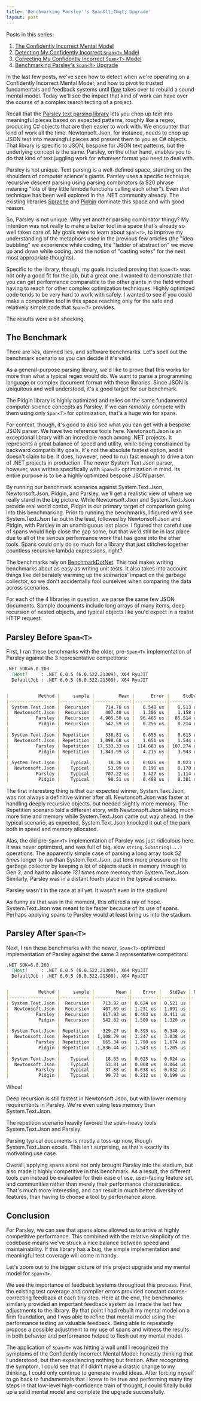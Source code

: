 ```yaml
---
title: 'Benchmarking Parsley''s Span&lt;T&gt; Upgrade'
layout: post
---
```

Posts in this series:

1. [The Confidently Incorrect Mental Model](https://patrick.lioi.net/2022/08/08/the-confidently-incorrect-mental-model/)
2. [Detecting My Confidently Incorrect `Span<T>` Model](https://patrick.lioi.net/2022/08/09/detecting-my-confidently-incorrect-span-t-model/)
3. [Correcting My Confidently Incorrect `Span<T>` Model](https://patrick.lioi.net/2022/08/10/correcting-my-confidently-incorrect-span-t-model/)
4. [Benchmarking Parsley's `Span<T>` Upgrade](https://patrick.lioi.net/2022/08/11/benchmarking-parsley-span-t-upgrade/)

In the last few posts, we've seen how to detect when we're operating on a Confidently Incorrect Mental Model, and how to pivot to trusted fundamentals and feedback systems until [flow](https://en.wikipedia.org/wiki/Flow_(psychology)) takes over to rebuild a sound mental model. Today we'll see the impact that kind of work can have over the course of a complex rearchitecting of a project.

Recall that the [Parsley text parsing library](https://github.com/plioi/parsley) lets you chop up text into meaningful pieces based on expected patterns, roughly like a regex, producing C# objects that are then easier to work with. We encounter that kind of work all the time. Newtonsoft.Json, for instance, needs to chop up JSON text into meaningful pieces and present them to you as C# objects. That library is specific to JSON, bespoke for JSON text patterns, but the underlying concept is the same. Parsley, on the other hand, enables you to do that kind of text juggling work for *whatever* format you need to deal with.

Parsley is not unique. Text parsing is a well-defined space, standing on the shoulders of computer science's giants. Parsley uses a specific technique, recursive descent parsing using parsing combinators (a $20 phrase meaning "lots of tiny little lambda functions calling each other"). Even *that* technique has been well explored in the .NET community already. The existing libraries [Sprache](https://github.com/sprache/Sprache) and [Pidgin](https://github.com/benjamin-hodgson/Pidgin) dominate this space and with good reason.

So, Parsley is not unique. Why yet another parsing combinator thingy? My intention was not really to make a better tool in a space that's already so well taken care of. My goals were to learn about `Span<T>`, to improve my understanding of the metaphors used in the previous few articles (the "idea bubbling" we experience while coding, the "ladder of abstraction" we move up and down while coding, and the notion of "casting votes" for the next most appropriate thoughts).

Specific to the library, though, my goals included proving that `Span<T>` was not only a good fit for the job, but a great one. I wanted to demonstrate that you can get performance comparable to the other giants in the field without having to reach for other complex optimization techniques. Highly optimized code tends to be very hard to work with safely. I wanted to see if you could make a competitive tool in this space reaching only for the safe and relatively simple code that `Span<T>` provides.

The results were a bit shocking.

## The Benchmark

There are lies, damned lies, and software benchmarks. Let's spell out the benchmark scenario so you can decide if it's valid.

As a general-purpose parsing library, we'd like to prove that this works for more than what a typical regex would do. We want to parse a programming language or complex document format with these libraries. Since JSON is ubiquitous and well understood, it's a good target for our benchmark.

The Pidgin library is highly optimized and relies on the same fundamental computer science concepts as Parsley. If we can *remotely* compete with them using only `Span<T>` for optimization, that's a huge win for spans.

For context, though, it's good to also see what you can get with a bespoke JSON parser. We have two reference tools here. Newtonsoft.Json is an exceptional library with an incredible reach among .NET projects. It represents a great balance of speed and utility, while being constrained by backward compatibility goals. It's not the absolute fastest option, and it doesn't claim to be. It does, however, need to run fast enough to drive a ton of .NET projects in production. The newer System.Text.Json parser, however, was written specifically with `Span<T>` optimization in mind. Its entire purpose is to be a highly optimized bespoke JSON parser.

By running our benchmark scenarios against System.Text.Json, Newtonsoft.Json, Pidgin, and Parsley, we'll get a realistic view of where we really stand in the big picture. While Newtonsoft.Json and System.Text.Json provide real world contxt, Pidgin is our primary target of comparison going into this benchmarking. Prior to running the benchmarks, I figured we'd see System.Text.Json far out in the lead, followed by Newtonsoft.Json and Pidgin, with Parsley in an unambiguous last place. I figured that careful use of spans would help close the gap some, but that we'd still be in last place due to all of the serious performance work that has gone into the other tools. Spans could only do so much for a library that just stitches together countless recursive lambda expressions, right?

The benchmarks rely on [BenchmarkDotNet](https://github.com/dotnet/BenchmarkDotNet). This tool makes writing benchmarks about as easy as writing unit tests. It also takes into account things like deliberately warming up the scenarios' impact on the garbage collector, so we don't accidentally fool ourselves when comparing the data across scenarios.

For each of the 4 libraries in question, we parse the same few JSON documents. Sample documents include long arrays of many items, deep recursion of nested objects, and typical objects like you'd expect in a realist HTTP request.


## Parsley Before `Span<T>`

First, I ran these benchmarks with the older, pre-`Span<T>` implementation of Parsley against the 3 representative competitors:

```md
.NET SDK=6.0.203
  [Host]     : .NET 6.0.5 (6.0.522.21309), X64 RyuJIT
  DefaultJob : .NET 6.0.5 (6.0.522.21309), X64 RyuJIT


|           Method |     sample |         Mean |      Error |     StdDev | Ratio | RatioSD |     Gen 0 |    Gen 1 |    Gen 2 | Allocated |
|----------------- |----------- |-------------:|-----------:|-----------:|------:|--------:|----------:|---------:|---------:|----------:|
| System.Text.Json |  Recursion |    714.70 us |   0.548 us |   0.513 us |  1.00 |    0.00 |   42.9688 |  41.0156 |  41.0156 |    145 KB |
|  Newtonsoft.Json |  Recursion |    407.40 us |   1.306 us |   1.158 us |  0.57 |    0.00 |   37.5977 |  12.2070 |        - |    181 KB |
|          Parsley |  Recursion |  4,905.50 us |  96.465 us |  85.514 us |  6.86 |    0.12 |  625.0000 | 359.3750 |  78.1250 |  3,286 KB |
|           Pidgin |  Recursion |    542.59 us |   0.256 us |   0.214 us |  0.76 |    0.00 |   55.6641 |   1.9531 |        - |    229 KB |
|                  |            |              |            |            |       |         |           |          |          |           |
| System.Text.Json | Repetition |    336.81 us |   0.655 us |   0.613 us |  1.00 |    0.00 |   24.9023 |   5.8594 |        - |    103 KB |
|  Newtonsoft.Json | Repetition |  1,098.68 us |   1.651 us |   1.544 us |  3.26 |    0.01 |  103.5156 |  50.7813 |        - |    641 KB |
|          Parsley | Repetition | 17,533.33 us | 114.683 us | 107.274 us | 52.06 |    0.32 | 2031.2500 | 718.7500 | 250.0000 | 12,500 KB |
|           Pidgin | Repetition |  1,843.99 us |   4.215 us |   3.943 us |  5.47 |    0.02 |   56.6406 |  25.3906 |        - |    311 KB |
|                  |            |              |            |            |       |         |           |          |          |           |
| System.Text.Json |    Typical |     18.36 us |   0.026 us |   0.023 us |  1.00 |    0.00 |    1.3733 |        - |        - |      6 KB |
|  Newtonsoft.Json |    Typical |     53.99 us |   0.190 us |   0.178 us |  2.94 |    0.01 |    9.7656 |   1.5259 |        - |     40 KB |
|          Parsley |    Typical |    707.22 us |   1.427 us |   1.114 us | 38.53 |    0.09 |  167.9688 |   0.9766 |        - |    689 KB |
|           Pidgin |    Typical |     98.51 us |   0.488 us |   0.381 us |  5.37 |    0.02 |    5.0049 |        - |        - |     21 KB |

```

The first interesting thing is that our expected winner, System.Text.Json, was not always a definitive winner after all. Newtonsoft.Json was faster at handling deeply recursive objects, but needed slightly more memory. The Repetition scenario told a different story, with Newtonsoft.Json taking much more time and memory while System.Text.Json came out way ahead. In the typical scenario, as expected, System.Text.Json knocked it out of the park both in speed and memory allocated.

Alas, the old pre-`Span<T>` implementation of Parsley was just ridiculous here. It was never optimized, and was full of big, slow `string.Substring(...)` operations. The apparently simple case of parsing a long array took *52 times* longer to run than System.Text.Json, put tons more pressure on the garbage collector by keeping a lot of objects stuck in memory through to Gen 2, and had to allocate *121 times* more memory than System.Text.Json. Similarly, Parsley was in a distant fourth place in the typical scenario.

Parsley wasn't in the race at all yet. It wasn't even in the stadium!

As funny as that was in the moment, this offered a ray of hope. System.Text.Json was meant to be faster because of its use of spans. Perhaps applying spans to Parsley would at least bring us into the stadium.


## Parsley After `Span<T>`

Next, I ran these benchmarks with the newer, `Span<T>`-optimized implementation of Parsley against the same 3 representative competitors:

```md
.NET SDK=6.0.203
  [Host]     : .NET 6.0.5 (6.0.522.21309), X64 RyuJIT
  DefaultJob : .NET 6.0.5 (6.0.522.21309), X64 RyuJIT


|           Method |     sample |        Mean |    Error |   StdDev | Ratio |    Gen 0 |   Gen 1 |   Gen 2 | Allocated |
|----------------- |----------- |------------:|---------:|---------:|------:|---------:|--------:|--------:|----------:|
| System.Text.Json |  Recursion |   713.92 us | 0.624 us | 0.521 us |  1.00 |  42.9688 | 41.0156 | 41.0156 |    145 KB |
|  Newtonsoft.Json |  Recursion |   407.69 us | 1.231 us | 1.091 us |  0.57 |  37.5977 | 12.6953 |       - |    181 KB |
|          Parsley |  Recursion |   617.93 us | 0.493 us | 0.411 us |  0.87 |  31.2500 |  0.9766 |       - |    131 KB |
|           Pidgin |  Recursion |   542.82 us | 1.580 us | 1.320 us |  0.76 |  55.6641 |  1.9531 |       - |    229 KB |
|                  |            |             |          |          |       |          |         |         |           |
| System.Text.Json | Repetition |   329.27 us | 0.393 us | 0.348 us |  1.00 |  24.9023 |  5.8594 |       - |    103 KB |
|  Newtonsoft.Json | Repetition | 1,108.79 us | 3.247 us | 3.038 us |  3.37 | 103.5156 | 50.7813 |       - |    641 KB |
|          Parsley | Repetition |   665.34 us | 1.790 us | 1.674 us |  2.02 |  58.5938 | 29.2969 |       - |    326 KB |
|           Pidgin | Repetition | 1,836.44 us | 1.543 us | 1.205 us |  5.58 |  54.6875 | 25.3906 |       - |    311 KB |
|                  |            |             |          |          |       |          |         |         |           |
| System.Text.Json |    Typical |    18.65 us | 0.025 us | 0.024 us |  1.00 |   1.3733 |       - |       - |      6 KB |
|  Newtonsoft.Json |    Typical |    53.81 us | 0.068 us | 0.064 us |  2.88 |   9.7656 |  1.1597 |       - |     40 KB |
|          Parsley |    Typical |    37.88 us | 0.038 us | 0.032 us |  2.03 |   5.6763 |  0.1221 |       - |     23 KB |
|           Pidgin |    Typical |    99.73 us | 0.212 us | 0.199 us |  5.35 |   5.0049 |       - |       - |     20 KB |
```

Whoa! 

Deep recursion is still fastest in Newtonsoft.Json, but with lower memory requirements in Parsley. We're even using less memory than System.Text.Json.

The repetition scenario heavily favored the span-heavy tools System.Text.Json and Parsley.

Parsing typical documents is mostly a toss-up now, though System.Text.Json excels. This isn't surprising, as that's exactly its motivating use case.

Overall, applying spans alone not only brought Parsley into the stadium, but also made it highly competitive in this benchmark. As a result, the different tools can instead be evaluated for their ease of use, user-facing feature set, and communities rather than merely their performance characteristics. That's much more interesting, and can result in much better diversity of features, than having to choose a tool by performance alone.

## Conclusion

For Parsley, we can see that spans alone allowed us to arrive at highly competitive performance. This combined with the relative simplicity of the codebase means we've struck a nice balance between speed and maintainability. If this library has a bug, the simple implementation and meaningful test coverage will come in handy.

Let's zoom out to the bigger picture of this project upgrade and my mental model for `Span<T>`.

We see the importance of feedback systems throughout this process. First, the existing test coverage and compiler errors provided constant course-correcting feedback at each tiny step. Here at the end, the benchmarks similarly provided an important feedback system as I made the last few adjustments to the library. By that point I had rebuilt my mental model on a firm foundation, and I was able to refine that mental model using the performance testing as valuable feedback. Being able to repeatedly propose a possible adjustment to my use of spans and witness the results in both behavior and performance helped to flesh out my mental model.

The application of `Span<T>` was hitting a wall until I recognized the symptoms of the Confidently Incorrect Mental Model: honestly thinking that I understood, but then experiencing nothing but friction. After recognizing the symptom, I could see that if I didn't make a drastic change to my thinking, I could only continue to generate invalid ideas. After forcing myself to go back to fundamentals that I knew to be true and performing many tiny steps in that low-level high-confidence train of thought, I could finally build up a solid mental model and complete the upgrade successfully.

